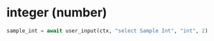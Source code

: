 # integer (number)

```python
sample_int = await user_input(ctx, "select Sample Int", "int", 2)
```
